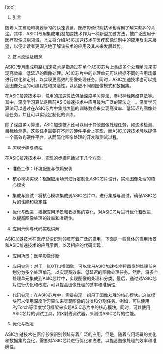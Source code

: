 
[toc]                    
                
                
1. 引言

随着人工智能和机器学习的快速发展，医疗影像识别技术也得到了越来越多的关注。其中，ASIC(专用集成电路)加速技术作为一种新型加速方法，被广泛应用于医疗影像识别领域。本文将介绍ASIC加速技术在医疗影像识别中的应用及未来展望，以便让读者更深入地了解该技术的应用及其未来发展趋势。

2. 技术原理及概念

ASIC(专用集成电路)加速技术是指通过在单个ASIC芯片上集成多个处理单元来实现高效率、低延迟的图像处理。ASIC芯片中的处理单元可以根据不同的应用场景进行优化和定制，以实现更高效的图像处理任务。同时，ASIC加速技术也可以提高图像处理的可编程性和灵活性，以适应不同的图像模式和数据集。

在ASIC加速技术中，常用的加速算法包括深度学习算法、卷积神经网络算法等。其中，深度学习算法是目前ASIC加速技术中应用最为广泛的算法之一。深度学习算法可以通过在ASIC芯片中集成大量的训练数据来实现高效率、低延迟的图像处理任务，并且可以实现定制化的训练。

除了深度学习算法，ASIC加速技术还可以用于其他图像处理任务，如边缘检测、目标检测等。这些任务需要在不同的硬件平台上实现，而ASIC加速技术可以提供一个高效的硬件平台，从而简化图像处理的开发和测试过程。

3. 实现步骤与流程

在ASIC加速技术中，实现的步骤包括以下几个方面：

- 准备工作：环境配置与依赖安装
- 核心模块实现：根据应用场景进行定制化ASIC芯片设计，实现图像处理的核心模块
- 集成与测试：将核心模块集成到ASIC芯片中，进行集成与测试，确保ASIC芯片的性能和稳定性

- 优化与改进：根据应用场景和数据集的变化，对ASIC芯片进行优化和改进，以提高图像处理的效率和准确性。

4. 应用示例与代码实现讲解

ASIC加速技术在医疗影像识别领域有着广泛的应用，下面是一些具体的应用场景和ASIC加速技术的应用示例，以及相应的代码实现：

- 应用场景：医学影像诊断
- 应用实例：对于一张CT扫描图像，可以使用ASIC加速技术将图像的处理任务划分为多个处理单元，以实现高效率、低延迟的图像处理任务。然后，将多个处理单元集成到ASIC芯片中，实现图像的处理和分类。最后，通过对ASIC芯片进行优化和改进，可以提高图像处理的效率和准确性。

- 代码实现：在ASIC芯片中，需要实现一组用于图像处理的核心模块。这些模块可以使用深度学习算法来实现图像的分类和分割任务。例如，可以使用PyTorch等深度学习框架来实现ASIC芯片中的核心模块。同时，可以使用ASIC芯片的调试工具，如X射线调试器，来测试ASIC芯片的性能。

5. 优化与改进

ASIC加速技术在医疗影像识别领域有着广泛的应用，但是，随着应用场景的变化和数据集的变化，需要对ASIC芯片进行优化和改进，以提高图像处理的效率和准确性。

